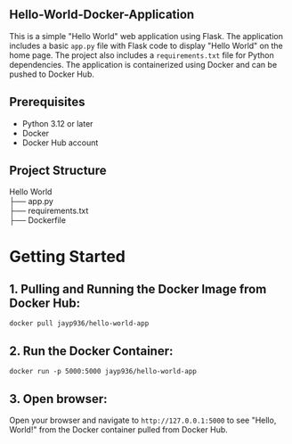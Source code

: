  ## Hello-World-Docker-Application

This is a simple "Hello World" web application using Flask. The application includes a basic `app.py` file with Flask code to display "Hello World" on the home page. The project also includes a `requirements.txt` file for Python dependencies. The application is containerized using Docker and can be pushed to Docker Hub.

## Prerequisites

- Python 3.12 or later
- Docker
- Docker Hub account

## Project Structure
Hello World\
  ├── app.py\
  ├── requirements.txt\
  ├── Dockerfile

# Getting Started

## 1. Pulling and Running the Docker Image from Docker Hub:

`docker pull jayp936/hello-world-app`

## 2. Run the Docker Container:
`docker run -p 5000:5000 jayp936/hello-world-app`

## 3. Open browser:
Open your browser and navigate to `http://127.0.0.1:5000` to see "Hello, World!" from the Docker container pulled from Docker Hub.
